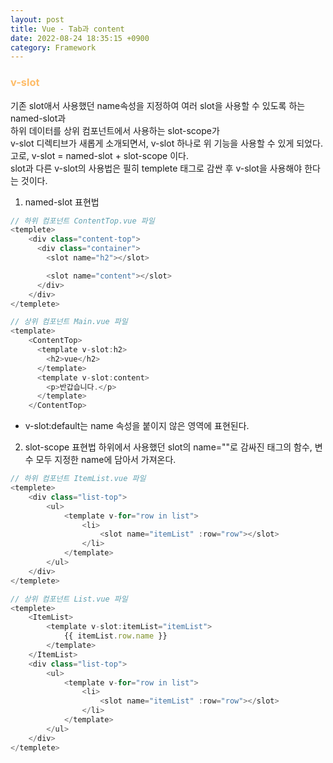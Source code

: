 ```yaml
---
layout: post
title: Vue - Tab과 content
date: 2022-08-24 18:35:15 +0900
category: Framework
---
```


### <span style="color:#febc68;font-weight:bold">v-slot</span> 
기존 slot애서 사용했던 name속성을 지정하여 여러 slot을 사용할 수 있도록 하는 named-slot과  
하위 데이터를 상위 컴포넌트에서 사용하는 slot-scope가  
v-slot 디렉티브가 새롭게 소개되면서, v-slot 하나로 위 기능을 사용할 수 있게 되었다.  
고로, v-slot = named-slot + slot-scope 이다.  
slot과 다른 v-slot의 사용법은 필히 templete 태그로 감싼 후 v-slot을 사용해야 한다는 것이다.    

1. named-slot 표현법
```javascript
// 하위 컴포넌트 ContentTop.vue 파일
<templete>
    <div class="content-top">
      <div class="container">
        <slot name="h2"></slot>

        <slot name="content"></slot>
      </div>
    </div>
</templete>

// 상위 컴포넌트 Main.vue 파일
<template>
    <ContentTop>
      <template v-slot:h2>
        <h2>vue</h2>
      </template>
      <template v-slot:content>
        <p>반갑습니다.</p>
      </template>
    </ContentTop>
```
* v-slot:default는 name 속성을 붙이지 않은 영역에 표현된다.


2. slot-scope 표현법
하위에서 사용했던 slot의 name=""로 감싸진 태그의 함수, 변수 모두 지정한 name에 담아서 가져온다.
```javascript
// 하위 컴포넌트 ItemList.vue 파일
<templete>
    <div class="list-top">
        <ul>
            <template v-for="row in list">
                <li>
                    <slot name="itemList" :row="row"></slot>
                </li>                
            </template>
        </ul>
    </div>
</templete>

// 상위 컴포넌트 List.vue 파일
<templete>
    <ItemList>
        <template v-slot:itemList="itemList">
            {{ itemList.row.name }}
        </template>
    </ItemList>
    <div class="list-top">
        <ul>
            <template v-for="row in list">
                <li>
                    <slot name="itemList" :row="row"></slot>
                </li>                
            </template>
        </ul>
    </div>
</templete>
```